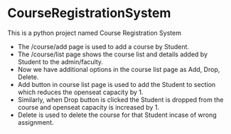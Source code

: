 # CourseRegistrationSystem

This is a python project named Course Registration System
* The /course/add page is used to add a course by Student.
* The /course/list page shows the course list and details added by Student to the admin/faculty.
* Now we have additional options in the course list page as Add, Drop, Delete.
* Add button in course list page is used to add the Student to section which reduces the openseat capacity by 1.
* Similarly, when Drop button is clicked the Student is dropped from the course and openseat capacity is increased by 1.
* Delete is used to delete the course for that Student incase of wrong assignment.
